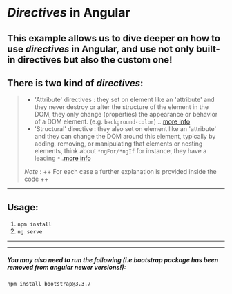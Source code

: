 # *Directives* in Angular 


## This example allows us to dive deeper on how to use *directives* in Angular, and use not only built-in directives but also the custom one!
## There is two kind of *directives*:

>  - 'Attribute' directives : they set on element like an 'attribute' and they never destroy or alter the structure of the element in the DOM, they only change (properties) the appearance or behavior of a DOM element. (e.g. `background-color`) ...[more info](https://angular.io/guide/attribute-directives)
>  - 'Structural' directive : they also set on element like an 'attribute' and they can change the DOM around this element, typically by adding, removing, or manipulating that elements or nesting elements, think about `*ngFor/*ngIf` for instance, they have a leading  `*`..[more info](https://angular.io/guide/structural-directives)
>
>
>
> *Note* : ++ For each case a further explanation is provided inside the code ++ 


- - -


## Usage:



1. `npm install`
2. `ng serve`


- - -

* * *

##### *You may also need to run the following (i.e bootstrap package has been removed from angular newer versions!):*

`npm install bootstrap@3.3.7`
